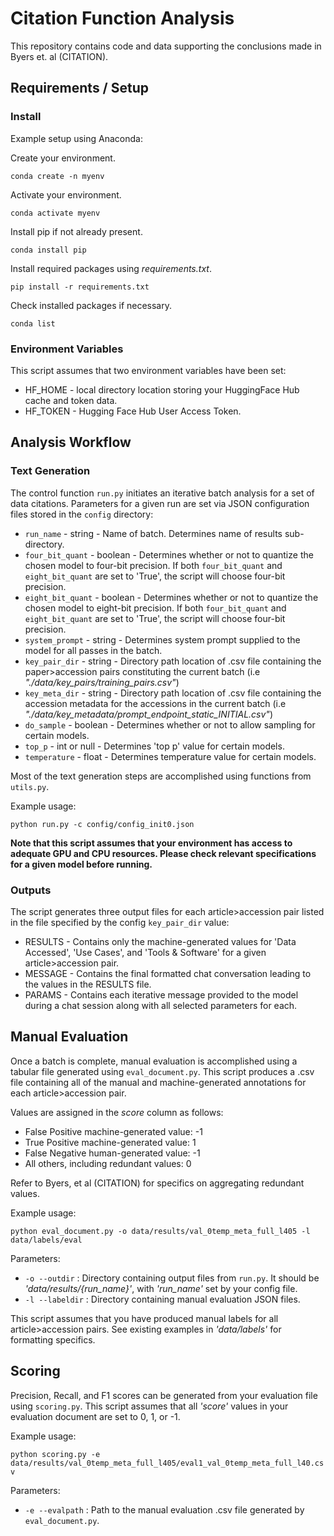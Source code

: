 # Citation Function Analysis

This repository contains code and data supporting the conclusions made in Byers et. al (CITATION).

## Requirements / Setup

### Install
Example setup using Anaconda:

Create your environment. 

`conda create -n myenv`

Activate your environment. 

`conda activate myenv`

Install pip if not already present.

`conda install pip`

Install required packages using *requirements.txt*.

`pip install -r requirements.txt`

Check installed packages if necessary.

`conda list`

### Environment Variables

This script assumes that two environment variables have been set:
* HF_HOME - local directory location storing your HuggingFace Hub cache and token data.
* HF_TOKEN - Hugging Face Hub User Access Token.

## Analysis Workflow

### Text Generation

The control function `run.py` initiates an iterative batch analysis for a set of data citations. Parameters for a given run are set via JSON configuration files stored in the `config` directory:
* `run_name` - string - Name of batch. Determines name of results sub-directory.
* `four_bit_quant` - boolean - Determines whether or not to quantize the chosen model to four-bit precision. If both `four_bit_quant` and `eight_bit_quant` are set to 'True', the script will choose four-bit precision.
* `eight_bit_quant` - boolean - Determines whether or not to quantize the chosen model to eight-bit precision. If both `four_bit_quant` and `eight_bit_quant` are set to 'True', the script will choose four-bit precision.
* `system_prompt` - string - Determines system prompt supplied to the model for all passes in the batch.
*  `key_pair_dir` - string - Directory path location of .csv file containing the paper>accession pairs constituting the current batch (i.e *"./data/key_pairs/training_pairs.csv"*)
*  `key_meta_dir` - string - Directory path location of .csv file containing the accession metadata for the accessions in the current batch (i.e *"./data/key_metadata/prompt_endpoint_static_INITIAL.csv"*)
*  `do_sample` - boolean - Determines whether or not to allow sampling for certain models.
*  `top_p` - int or null - Determines 'top p' value for certain models.
*  `temperature` - float - Determines temperature value for certain models.

Most of the text generation steps are accomplished using functions from `utils.py`.

Example usage:

`python run.py -c config/config_init0.json`

**Note that this script assumes that your environment has access to adequate GPU and CPU resources. Please check relevant specifications for a given model before running.**

### Outputs

The script generates three output files for each article>accession pair listed in the file specified by the config `key_pair_dir` value:
* RESULTS - Contains only the machine-generated values for 'Data Accessed', 'Use Cases', and 'Tools & Software' for a given article>accession pair.
* MESSAGE - Contains the final formatted chat conversation leading to the values in the RESULTS file.
* PARAMS - Contains each iterative message provided to the model during a chat session along with all selected parameters for each.

## Manual Evaluation

Once a batch is complete, manual evaluation is accomplished using a tabular file generated using `eval_document.py`. This script produces a .csv file containing all of the manual and machine-generated annotations for each article>accession pair. 

Values are assigned in the *score* column as follows:
* False Positive machine-generated value: -1
* True Positive machine-generated value: 1
* False Negative human-generated value: -1
* All others, including redundant values: 0

Refer to Byers, et al (CITATION) for specifics on aggregating redundant values.

Example usage:

`python eval_document.py -o data/results/val_0temp_meta_full_l405 -l data/labels/eval`

Parameters:
* `-o --outdir` : Directory containing output files from `run.py`. It should be *'data/results/{run_name}'*, with *'run_name'* set by your config file.
* `-l --labeldir` : Directory containing manual evaluation JSON files.

This script assumes that you have produced manual labels for all article>accession pairs. See existing examples in *'data/labels'* for formatting specifics.

## Scoring

Precision, Recall, and F1 scores can be generated from your evaluation file using `scoring.py`. This script assumes that all *'score'* values in your evaluation document are set to 0, 1, or -1.

Example usage:

`python scoring.py -e data/results/val_0temp_meta_full_l405/eval1_val_0temp_meta_full_l40.csv`

Parameters:
* `-e --evalpath` : Path to the manual evaluation .csv file generated by `eval_document.py`.


